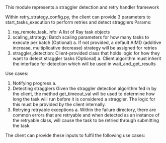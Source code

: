 This module represents a straggler detection and retry handler framework 

Within retry_strategy_config.py, the client can provide 3 parameters to start_tasks_execution to perform retries and detect stragglers 
Params:
1. ray_remote_task_info: A list of Ray task objects 
2. scaling_strategy: Batch scaling parameters for how many tasks to execute per batch (Optional)
    a. If not provided, a default AIMD (additive increase, multiplicative decrease) strategy will be assigned for retries
3. straggler_detection: Client-provided class that holds logic for how they want to detect straggler tasks (Optional)
   a. Client algorithm must inherit the interface for detection which will be used in wait_and_get_results

Use cases:
1. Notifying progress
    a. 
2. Detecting stragglers
   Given the straggler detection algorithm fed in by the client, the method get_timeout_val will be used to determine how
   long the task will run before it is considered a straggler. The logic for this must be provided by the client internally.
3. Retrying retryable exceptions
   a. Within the failure directory, there are common errors that are retryable and when detected as an instance 
    of the retryable class, will cause the task to be retried through submitting the task. 

The client can provide these inputs to fulfil the following use cases:

